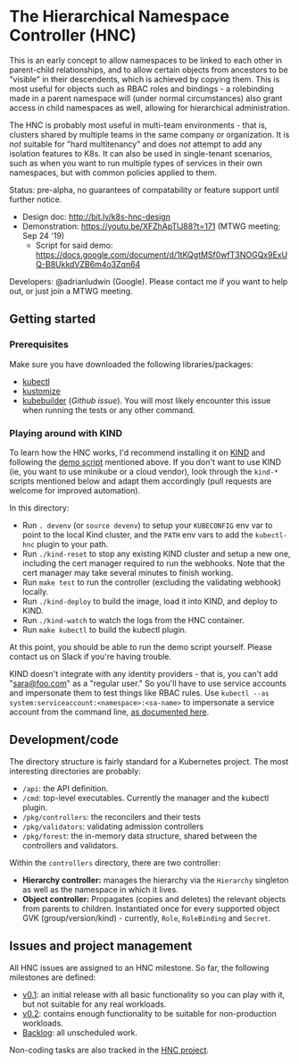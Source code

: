 # The Hierarchical Namespace Controller (HNC)

This is an early concept to allow namespaces to be linked to each other in
parent-child relationships, and to allow certain objects from ancestors to be
"visible" in their descendents, which is achieved by copying them. This is most
useful for objects such as RBAC roles and bindings - a rolebinding made in a
parent namespace will (under normal circumstances) also grant access in child
namespaces as well, allowing for hierarchical administration.

The HNC is probably most useful in multi-team environments - that is, clusters
shared by multiple teams in the same company or organization. It is _not_
suitable for "hard multitenancy" and does _not_ attempt to add any isolation
features to K8s. It can also be used in single-tenant scenarios, such as when
you want to run multiple types of services in their own namespaces, but with
common policies applied to them.

Status: pre-alpha, no guarantees of compatability or feature support until
further notice.

* Design doc: http://bit.ly/k8s-hnc-design
* Demonstration: https://youtu.be/XFZhApTlJ88?t=171 (MTWG meeting; Sep 24 '19)
  * Script for said demo: https://docs.google.com/document/d/1tKQgtMSf0wfT3NOGQx9ExUQ-B8UkkdVZB6m4o3Zqn64

Developers: @adrianludwin (Google). Please contact me if you want to help out,
or just join a MTWG meeting.

## Getting started

### Prerequisites

Make sure you have downloaded the following libraries/packages:
  - [kubectl](https://kubernetes.io/docs/tasks/tools/install-kubectl/)
  - [kustomize](https://github.com/kubernetes-sigs/kustomize/blob/master/docs/INSTALL.md)
  - [kubebuilder](https://github.com/kubernetes-sigs/controller-runtime/issues/90#issuecomment-494878527) (_Github issue_). You will most likely encounter this issue when running the tests or any other command.

### Playing around with KIND

To learn how the HNC works, I'd recommend installing it on
[KIND](https://kind.sigs.k8s.io) and following the [demo
script](https://docs.google.com/document/d/1tKQgtMSf0wfT3NOGQx9ExUQ-B8UkkdVZB6m4o3Zqn64)
mentioned above. If you don't want to use KIND (ie, you want to use minikube or
a cloud vendor), look through the `kind-*` scripts mentioned below and adapt
them accordingly (pull requests are welcome for improved automation).

In this directory:

* Run `. devenv` (or `source devenv`) to setup your `KUBECONFIG` env var to
  point to the local Kind cluster, and the `PATH` env vars to add the
  `kubectl-hnc` plugin to your path.
* Run `./kind-reset` to stop any existing KIND cluster and setup a new one,
  including the cert manager required to run the webhooks. Note that the cert
  manager may take several minutes to finish working.
* Run `make test` to run the controller (excluding the validating webhook)
  locally.
* Run `./kind-deploy` to build the image, load it into KIND, and deploy to KIND.
* Run `./kind-watch` to watch the logs from the HNC container.
* Run `make kubectl` to build the kubectl plugin.

At this point, you should be able to run the demo script yourself. Please
contact us on Slack if you're having trouble.

KIND doesn't integrate with any identity providers - that is, you can't add
"sara@foo.com" as a "regular user." So you'll have to use service accounts and
impersonate them to test things like RBAC rules. Use `kubectl --as
system:serviceaccount:<namespace>:<sa-name>` to impersonate a service account
from the command line, [as documented
here](https://kubernetes.io/docs/reference/access-authn-authz/rbac/#referring-to-subjects).

## Development/code

The directory structure is fairly standard for a Kubernetes project. The most
interesting directories are probably:

* `/api`: the API definition.
* `/cmd`: top-level executables. Currently the manager and the kubectl plugin.
* `/pkg/controllers`: the reconcilers and their tests
* `/pkg/validators`: validating admission controllers
* `/pkg/forest`: the in-memory data structure, shared between the controllers
  and validators.

Within the `controllers` directory, there are two controller:

* **Hierarchy controller:** manages the hierarchy via the `Hierarchy` singleton
  as well as the namespace in which it lives.
* **Object controller:** Propagates (copies and deletes) the relevant objects
  from parents to children. Instantiated once for every supported object GVK
  (group/version/kind) - currently, `Role`, `RoleBinding` and `Secret`.

## Issues and project management

All HNC issues are assigned to an HNC milestone. So far, the following
milestones are defined:

* [v0.1](https://github.com/kubernetes-sigs/multi-tenancy/milestone/7): an
  initial release with all basic functionality so you can play with it, but not
  suitable for any real workloads.
* [v0.2](https://github.com/kubernetes-sigs/multi-tenancy/milestone/8): contains
  enough functionality to be suitable for non-production workloads.
* [Backlog](https://github.com/kubernetes-sigs/multi-tenancy/milestone/9): all
  unscheduled work.

Non-coding tasks are also tracked in the [HNC
project](https://github.com/kubernetes-sigs/multi-tenancy/projects/4).
